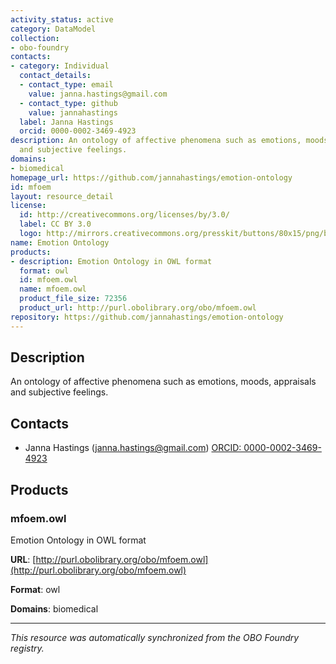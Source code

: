 ```yaml
---
activity_status: active
category: DataModel
collection:
- obo-foundry
contacts:
- category: Individual
  contact_details:
  - contact_type: email
    value: janna.hastings@gmail.com
  - contact_type: github
    value: jannahastings
  label: Janna Hastings
  orcid: 0000-0002-3469-4923
description: An ontology of affective phenomena such as emotions, moods, appraisals
  and subjective feelings.
domains:
- biomedical
homepage_url: https://github.com/jannahastings/emotion-ontology
id: mfoem
layout: resource_detail
license:
  id: http://creativecommons.org/licenses/by/3.0/
  label: CC BY 3.0
  logo: http://mirrors.creativecommons.org/presskit/buttons/80x15/png/by.png
name: Emotion Ontology
products:
- description: Emotion Ontology in OWL format
  format: owl
  id: mfoem.owl
  name: mfoem.owl
  product_file_size: 72356
  product_url: http://purl.obolibrary.org/obo/mfoem.owl
repository: https://github.com/jannahastings/emotion-ontology
---
```

## Description

An ontology of affective phenomena such as emotions, moods, appraisals and subjective feelings.

## Contacts

- Janna Hastings (janna.hastings@gmail.com) [ORCID: 0000-0002-3469-4923](https://orcid.org/0000-0002-3469-4923)

## Products

### mfoem.owl

Emotion Ontology in OWL format

**URL**: [http://purl.obolibrary.org/obo/mfoem.owl](http://purl.obolibrary.org/obo/mfoem.owl)

**Format**: owl

**Domains**: biomedical

---

*This resource was automatically synchronized from the OBO Foundry registry.*